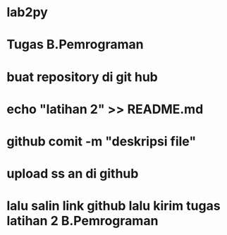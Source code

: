 # lab2py
# <h1>Tugas B.Pemrograman<h1>
# <p>buat repository di git hub<p>
# <p>echo "latihan 2" >> README.md<p>
# <P>github comit -m "deskripsi file"<P>
# <P>upload ss an di github<p>
# <p>lalu salin link github lalu kirim tugas latihan 2 B.Pemrograman<p>
